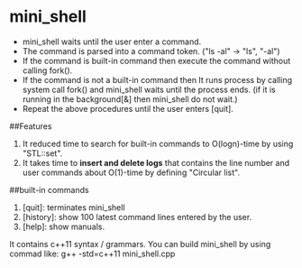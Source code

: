 # mini_shell

 - mini_shell waits until the user enter a command.  
 - The command is parsed into a command token. ("ls -al" -> "ls", "-al")  
 - If the command is built-in command then execute the command without calling fork().  
 - If the command is not a built-in command then It runs process by calling system call fork() and mini_shell waits until the process ends.
    (if it is running in the background[&] then mini_shell do not wait.)
 - Repeat the above procedures until the user enters [quit].

 ##Features
   1. It reduced time to search for built-in commands to O(logn)-time by using "STL::set".
   2. It takes time to **insert and delete logs** that contains the line number and user commands
      about O(1)-time by defining "Circular list".
 
 ##built-in commands
  1. [quit]: terminates mini_shell
  2. [history]: show 100 latest command lines entered by the user.
  3. [help]: show manuals.

It contains c++11 syntax / grammars. You can build mini_shell by using commad like:
   g++ -std=c++11 mini_shell.cpp
